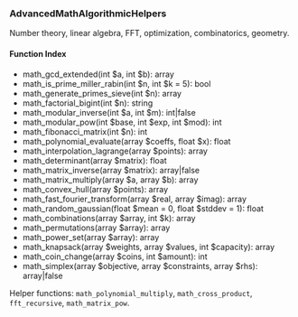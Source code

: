 ### AdvancedMathAlgorithmicHelpers

Number theory, linear algebra, FFT, optimization, combinatorics, geometry.

#### Function Index

- math_gcd_extended(int $a, int $b): array
- math_is_prime_miller_rabin(int $n, int $k = 5): bool
- math_generate_primes_sieve(int $n): array
- math_factorial_bigint(int $n): string
- math_modular_inverse(int $a, int $m): int|false
- math_modular_pow(int $base, int $exp, int $mod): int
- math_fibonacci_matrix(int $n): int
- math_polynomial_evaluate(array $coeffs, float $x): float
- math_interpolation_lagrange(array $points): array
- math_determinant(array $matrix): float
- math_matrix_inverse(array $matrix): array|false
- math_matrix_multiply(array $a, array $b): array
- math_convex_hull(array $points): array
- math_fast_fourier_transform(array $real, array $imag): array
- math_random_gaussian(float $mean = 0, float $stddev = 1): float
- math_combinations(array $array, int $k): array
- math_permutations(array $array): array
- math_power_set(array $array): array
- math_knapsack(array $weights, array $values, int $capacity): array
- math_coin_change(array $coins, int $amount): int
- math_simplex(array $objective, array $constraints, array $rhs): array|false

Helper functions: `math_polynomial_multiply`, `math_cross_product`, `fft_recursive`, `math_matrix_pow`.


